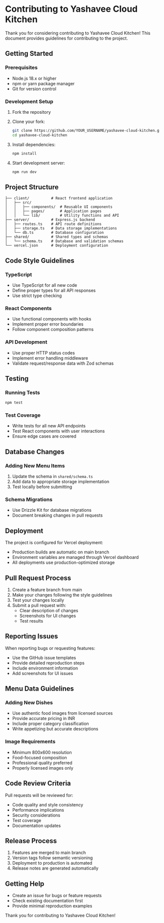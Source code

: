 # Contributing to Yashavee Cloud Kitchen

Thank you for considering contributing to Yashavee Cloud Kitchen! This document provides guidelines for contributing to the project.

## Getting Started

### Prerequisites
- Node.js 18.x or higher
- npm or yarn package manager
- Git for version control

### Development Setup

1. Fork the repository
2. Clone your fork:
   ```bash
   git clone https://github.com/YOUR_USERNAME/yashavee-cloud-kitchen.git
   cd yashavee-cloud-kitchen
   ```

3. Install dependencies:
   ```bash
   npm install
   ```

4. Start development server:
   ```bash
   npm run dev
   ```

## Project Structure

```
├── client/          # React frontend application
│   ├── src/
│   │   ├── components/  # Reusable UI components
│   │   ├── pages/       # Application pages
│   │   └── lib/         # Utility functions and API
├── server/          # Express.js backend
│   ├── routes.ts    # API route definitions
│   ├── storage.ts   # Data storage implementations
│   └── db.ts        # Database configuration
├── shared/          # Shared types and schemas
│   └── schema.ts    # Database and validation schemas
└── vercel.json      # Deployment configuration
```

## Code Style Guidelines

### TypeScript
- Use TypeScript for all new code
- Define proper types for all API responses
- Use strict type checking

### React Components
- Use functional components with hooks
- Implement proper error boundaries
- Follow component composition patterns

### API Development
- Use proper HTTP status codes
- Implement error handling middleware
- Validate request/response data with Zod schemas

## Testing

### Running Tests
```bash
npm test
```

### Test Coverage
- Write tests for all new API endpoints
- Test React components with user interactions
- Ensure edge cases are covered

## Database Changes

### Adding New Menu Items
1. Update the schema in `shared/schema.ts`
2. Add data to appropriate storage implementation
3. Test locally before submitting

### Schema Migrations
- Use Drizzle Kit for database migrations
- Document breaking changes in pull requests

## Deployment

The project is configured for Vercel deployment:
- Production builds are automatic on main branch
- Environment variables are managed through Vercel dashboard
- All deployments use production-optimized storage

## Pull Request Process

1. Create a feature branch from main
2. Make your changes following the style guidelines
3. Test your changes locally
4. Submit a pull request with:
   - Clear description of changes
   - Screenshots for UI changes
   - Test results

## Reporting Issues

When reporting bugs or requesting features:
- Use the GitHub issue templates
- Provide detailed reproduction steps
- Include environment information
- Add screenshots for UI issues

## Menu Data Guidelines

### Adding New Dishes
- Use authentic food images from licensed sources
- Provide accurate pricing in INR
- Include proper category classification
- Write appetizing but accurate descriptions

### Image Requirements
- Minimum 800x600 resolution
- Food-focused composition
- Professional quality preferred
- Properly licensed images only

## Code Review Criteria

Pull requests will be reviewed for:
- Code quality and style consistency
- Performance implications
- Security considerations
- Test coverage
- Documentation updates

## Release Process

1. Features are merged to main branch
2. Version tags follow semantic versioning
3. Deployment to production is automated
4. Release notes are generated automatically

## Getting Help

- Create an issue for bugs or feature requests
- Check existing documentation first
- Provide minimal reproduction examples

Thank you for contributing to Yashavee Cloud Kitchen!